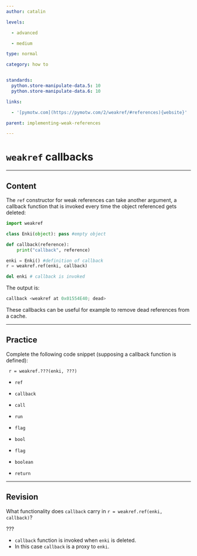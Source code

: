 ```yaml
---
author: catalin

levels:

  - advanced

  - medium

type: normal

category: how to


standards:
  python.store-manipulate-data.5: 10
  python.store-manipulate-data.6: 10

links:

  - '[pymotw.com](https://pymotw.com/2/weakref/#references){website}'

parent: implementing-weak-references

---
```


# `weakref` callbacks

---
## Content

The `ref` constructor for weak references can take another argument, a callback function that is invoked every time the object referenced gets deleted:
```python
import weakref

class Enki(object): pass #empty object

def callback(reference):
    print("callback", reference)

enki = Enki() #definition of callback
r = weakref.ref(enki, callback)

del enki # callback is invoked
```

The output is:
```python
callback <weakref at 0x01554E40; dead>
```

These callbacks can be useful for example to remove dead references from a cache.

---
## Practice

Complete the following code snippet (supposing a callback function is defined):

```
 r = weakref.???(enki, ???)
```


* `ref`
* `callback`
* `call`
* `run`
* `flag`
* `bool`



* `flag`
* `boolean`
* `return`

---
## Revision

What functionality does `callback` carry in `r = weakref.ref(enki, callback)`?

???


* `callback` function is invoked when `enki` is deleted.
* In this case `callback` is a proxy to `enki`.

